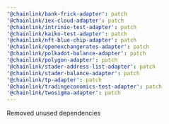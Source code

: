 ```yaml
---
'@chainlink/bank-frick-adapter': patch
'@chainlink/iex-cloud-adapter': patch
'@chainlink/intrinio-test-adapter': patch
'@chainlink/kaiko-test-adapter': patch
'@chainlink/nft-blue-chip-adapter': patch
'@chainlink/openexchangerates-adapter': patch
'@chainlink/polkadot-balance-adapter': patch
'@chainlink/polygon-adapter': patch
'@chainlink/stader-address-list-adapter': patch
'@chainlink/stader-balance-adapter': patch
'@chainlink/tp-adapter': patch
'@chainlink/tradingeconomics-test-adapter': patch
'@chainlink/twosigma-adapter': patch
---
```


Removed unused dependencies
